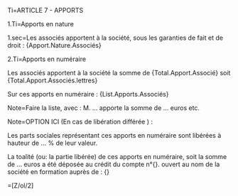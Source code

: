 Ti=ARTICLE 7 - APPORTS

1.Ti=Apports en nature 

1.sec=Les associés apportent à la société, sous les garanties de fait et de droit : {Apport.Nature.Associés}

2.Ti=Apports en numéraire 

Les associés apportent à la société la somme de {Total.Apport.Associé} soit {Total.Apport.Associés.lettres} 

Sur ces apports en numéraire : {List.Apports.Associés} 

Note=Faire la liste, avec : M. ... apporte la somme de ... euros etc. 


Note=OPTION ICI (En cas de libération différée ) : 

Les parts sociales représentant ces apports en numéraire sont libérées à hauteur de ... % de leur valeur. 

La toalité (ou: la partie libérée) de ces apports en numéraire, soit la somme de ... euros a été déposée au crédit du compte n°{}.                            ouvert au nom de la société en formation auprès de : {}


=[Z/ol/2]